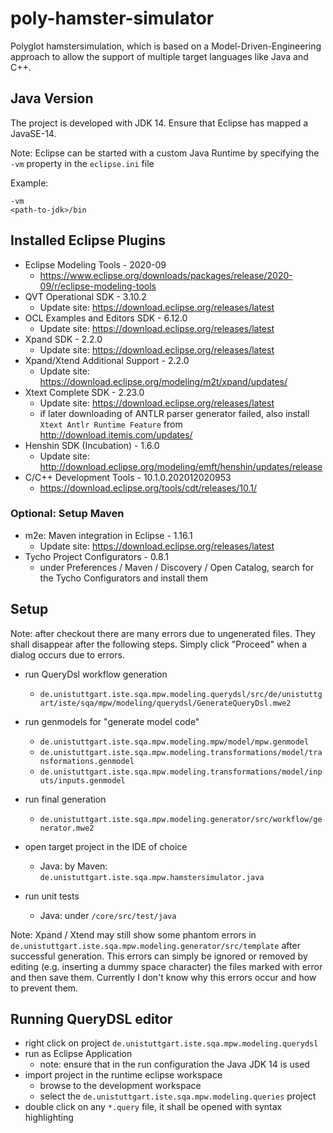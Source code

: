 # poly-hamster-simulator
Polyglot hamstersimulation, which is based on a Model-Driven-Engineering approach to allow the support of multiple target languages like Java and C++.

## Java Version

The project is developed with JDK 14. Ensure that Eclipse has mapped a JavaSE-14.

Note: Eclipse can be started with a custom Java Runtime by specifying the `-vm` property in the `eclipse.ini` file

Example: 
```
-vm
<path-to-jdk>/bin
```

## Installed Eclipse Plugins

* Eclipse Modeling Tools - 2020-09
    * https://www.eclipse.org/downloads/packages/release/2020-09/r/eclipse-modeling-tools
* QVT Operational SDK - 3.10.2
    * Update site: https://download.eclipse.org/releases/latest
* OCL Examples and Editors SDK - 6.12.0
    * Update site: https://download.eclipse.org/releases/latest
* Xpand SDK	- 2.2.0
    * Update site: https://download.eclipse.org/releases/latest
* Xpand/Xtend Additional Support - 2.2.0
    * Update site: https://download.eclipse.org/modeling/m2t/xpand/updates/
* Xtext Complete SDK - 2.23.0
    * Update site: https://download.eclipse.org/releases/latest
    * if later downloading of ANTLR parser generator failed, also install `Xtext Antlr Runtime Feature` from http://download.itemis.com/updates/
* Henshin SDK (Incubation) - 1.6.0
    * Update site: http://download.eclipse.org/modeling/emft/henshin/updates/release
* C/C++ Development Tools - 10.1.0.202012020953
    * https://download.eclipse.org/tools/cdt/releases/10.1/

### Optional: Setup Maven

* m2e: Maven integration in Eclipse - 1.16.1
    * Update site: https://download.eclipse.org/releases/latest
* Tycho Project Configurators - 0.8.1
    * under Preferences / Maven / Discovery / Open Catalog, search for the Tycho Configurators and install them 

## Setup

Note: after checkout there are many errors due to ungenerated files. They shall disappear after the following steps.
Simply click "Proceed" when a dialog occurs due to errors.

* run QueryDsl workflow generation
    * `de.unistuttgart.iste.sqa.mpw.modeling.querydsl/src/de/unistuttgart/iste/sqa/mpw/modeling/querydsl/GenerateQueryDsl.mwe2`

* run genmodels for "generate model code"
    * `de.unistuttgart.iste.sqa.mpw.modeling.mpw/model/mpw.genmodel`
    * `de.unistuttgart.iste.sqa.mpw.modeling.transformations/model/transformations.genmodel`
    * `de.unistuttgart.iste.sqa.mpw.modeling.transformations/model/inputs/inputs.genmodel`

* run final generation
    * `de.unistuttgart.iste.sqa.mpw.modeling.generator/src/workflow/generator.mwe2`

* open target project in the IDE of choice
    * Java: by Maven: `de.unistuttgart.iste.sqa.mpw.hamstersimulator.java`

* run unit tests
    * Java: under `/core/src/test/java`

Note: Xpand / Xtend may still show some phantom errors in `de.unistuttgart.iste.sqa.mpw.modeling.generator/src/template` after successful generation. This errors can simply be ignored or removed by editing (e.g. inserting a dummy space character) the files marked with error and then save them.
      Currently I don't know why this errors occur and how to prevent them.

## Running QueryDSL editor

* right click on project `de.unistuttgart.iste.sqa.mpw.modeling.querydsl`
* run as Eclipse Application
    * note: ensure that in the run configuration the Java JDK 14 is used
* import project in the runtime eclipse workspace
    * browse to the development workspace
    * select the `de.unistuttgart.iste.sqa.mpw.modeling.queries` project
* double click on any `*.query` file, it shall be opened with syntax highlighting
    